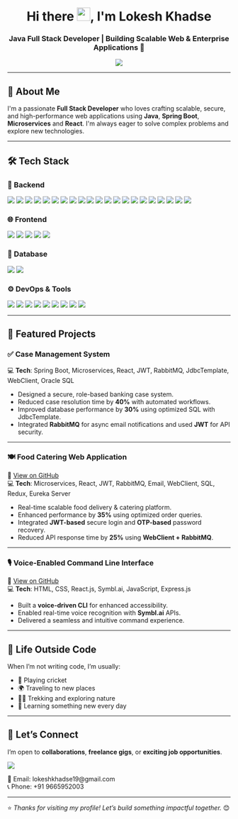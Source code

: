 <h1 align="center">
  Hi there <img src="https://em-content.zobj.net/source/animated-noto-color-emoji/356/waving-hand_1f44b.gif" alt="wave" width="30" />, I'm Lokesh Khadse
</h1>
<h3 align="center">Java Full Stack Developer | Building Scalable Web & Enterprise Applications 🚀</h3>

<p align="center">
  <img src="https://readme-typing-svg.herokuapp.com?font=Fira+Code&size=22&pause=100&center=true&vCenter=true&width=1000&lines=Java+Full+Stack+Developer;Java+%7C+Spring+%7C+Spring+Boot+%7C+Microservices+%7C+React.js+%7C+Docker+%7C+MySQL;Let's+Build+Something+Awesome+Together+%F0%9F%92%AA" />
</p>


---

## 🤝 About Me

I'm a passionate **Full Stack Developer** who loves crafting scalable, secure, and high-performance web applications using **Java**, **Spring Boot**, **Microservices** and **React**. I'm always eager to solve complex problems and explore new technologies.

---

## 🛠️ Tech Stack

### 🚀 Backend  
<p>
  <img src="https://img.shields.io/badge/Java-ED8B00?style=for-the-badge&logo=openjdk&logoColor=white" />
  <img src="https://img.shields.io/badge/Spring%20Boot-6DB33F?style=for-the-badge&logo=spring-boot&logoColor=white" />
  <img src="https://img.shields.io/badge/Spring%20MVC-6DB33F?style=for-the-badge&logo=spring&logoColor=white" />
  <img src="https://img.shields.io/badge/Spring%20Security-6DB33F?style=for-the-badge&logo=spring-security&logoColor=white" />
  <img src="https://img.shields.io/badge/JWT-black?style=for-the-badge&logo=jsonwebtokens&logoColor=white" />
  <img src="https://img.shields.io/badge/OAuth2-00599C?style=for-the-badge&logo=oauth&logoColor=white" />
  <img src="https://img.shields.io/badge/Hibernate-59666C?style=for-the-badge&logo=hibernate&logoColor=white" />
  <img src="https://img.shields.io/badge/Spring%20Data%20JPA-6DB33F?style=for-the-badge&logo=spring&logoColor=white" />
  <img src="https://img.shields.io/badge/REST%20API-00599C?style=for-the-badge&logo=rest&logoColor=white" />
  <img src="https://img.shields.io/badge/JdbcTemplate-blue?style=for-the-badge" />
  <img src="https://img.shields.io/badge/Spring%20AOP-6DB33F?style=for-the-badge&logo=spring&logoColor=white" />
  <img src="https://img.shields.io/badge/Microservices-FF6F00?style=for-the-badge&logo=microgen&logoColor=white" />
  <img src="https://img.shields.io/badge/Eureka%20Server-4285F4?style=for-the-badge&logo=google&logoColor=white" />
  <img src="https://img.shields.io/badge/API%20Gateway-7952B3?style=for-the-badge&logo=apigee&logoColor=white" />
  <img src="https://img.shields.io/badge/Kafka-231F20?style=for-the-badge&logo=apache-kafka&logoColor=white" />
  <img src="https://img.shields.io/badge/RabbitMQ-FF6600?style=for-the-badge&logo=rabbitmq&logoColor=white" />
  <img src="https://img.shields.io/badge/Email-0072C6?style=for-the-badge&logo=gmail&logoColor=white" />
  <img src="https://img.shields.io/badge/WebClient-0078D7?style=for-the-badge&logo=microsoft-edge&logoColor=white" />
  <img src="https://img.shields.io/badge/FeignClient-0FA36B?style=for-the-badge" />
  <img src="https://img.shields.io/badge/JUnit-25A162?style=for-the-badge&logo=junit5&logoColor=white" />
  <img src="https://img.shields.io/badge/Mockito-FFCA28?style=for-the-badge" />
</p>


### 🌐 Frontend  
<p>
  <img src="https://img.shields.io/badge/React-61DAFB?style=for-the-badge&logo=react&logoColor=black" />
  <img src="https://img.shields.io/badge/HTML5-E34F26?style=for-the-badge&logo=html5&logoColor=white" />
  <img src="https://img.shields.io/badge/CSS3-1572B6?style=for-the-badge&logo=css3&logoColor=white" />
  <img src="https://img.shields.io/badge/Tailwind%20CSS-38B2AC?style=for-the-badge&logo=tailwind-css&logoColor=white" />
  <img src="https://img.shields.io/badge/JavaScript-F7DF1E?style=for-the-badge&logo=javascript&logoColor=black" />
</p>

### 💾 Database  
<p>
  <img src="https://img.shields.io/badge/MySQL-00758F?style=for-the-badge&logo=mysql&logoColor=white" />
  <img src="https://img.shields.io/badge/Oracle-F80000?style=for-the-badge&logo=oracle&logoColor=white" />
</p>

### ⚙️ DevOps & Tools  
<p>
  <img src="https://img.shields.io/badge/Docker-2496ED?style=for-the-badge&logo=docker&logoColor=white" />
  <img src="https://img.shields.io/badge/Git-F05032?style=for-the-badge&logo=git&logoColor=white" />
  <img src="https://img.shields.io/badge/GitHub-181717?style=for-the-badge&logo=github&logoColor=white" />
  <img src="https://img.shields.io/badge/Postman-FF6C37?style=for-the-badge&logo=postman&logoColor=white" />
  <img src="https://img.shields.io/badge/Maven-C71A36?style=for-the-badge&logo=apache-maven&logoColor=white" />
  <img src="https://img.shields.io/badge/VSCode-007ACC?style=for-the-badge&logo=visual-studio-code&logoColor=white" />
  <img src="https://img.shields.io/badge/IntelliJ-000000?style=for-the-badge&logo=intellij-idea&logoColor=white" />
  <img src="https://img.shields.io/badge/STS-6DB33F?style=for-the-badge&logo=spring&logoColor=white" />
  <img src="https://img.shields.io/badge/Eclipse-2C2255?style=for-the-badge&logo=eclipse-ide&logoColor=white" />
</p>


---

## 📂 Featured Projects

### ✅ Case Management System  
 💻  **Tech**: Spring Boot, Microservices, React, JWT, RabbitMQ, JdbcTemplate, WebClient, Oracle SQL  
- Designed a secure, role-based banking case system.
- Reduced case resolution time by **40%** with automated workflows.
- Improved database performance by **30%** using optimized SQL with JdbcTemplate.
- Integrated **RabbitMQ** for async email notifications and used **JWT** for API security.

---

### 🍽️ Food Catering Web Application  
🔗 [View on GitHub](https://github.com/Food-Catering-Project)  
 💻  **Tech**: Microservices, React, JWT, RabbitMQ, Email, WebClient, SQL, Redux, Eureka Server  
- Real-time scalable food delivery & catering platform.
- Enhanced performance by **35%** using optimized order queries.
- Integrated **JWT-based** secure login and **OTP-based** password recovery.
- Reduced API response time by **25%** using **WebClient + RabbitMQ**.

---

### 🎙️ Voice-Enabled Command Line Interface  
🔗 [View on GitHub](https://github.com/Lokeshkhadse/FinalYearProject)  
 💻  **Tech**: HTML, CSS, React.js, Symbl.ai, JavaScript, Express.js  
- Built a **voice-driven CLI** for enhanced accessibility.
- Enabled real-time voice recognition with **Symbl.ai** APIs.
- Delivered a seamless and intuitive command experience.

---

## 🌱 Life Outside Code

When I’m not writing code, I’m usually:
- 🏏 Playing cricket  
- 🌍 Traveling to new places  
- 🧗‍♂️ Trekking and exploring nature  
- 🧠 Learning something new every day

---

## 🤝 Let’s Connect

I’m open to **collaborations**, **freelance gigs**, or **exciting job opportunities**.

<p align="left">
  <a href="https://www.linkedin.com/in/lokesh-khadse" target="_blank">
    <img src="https://img.shields.io/badge/LinkedIn-0A66C2?style=for-the-badge&logo=linkedin&logoColor=white" />
  </a>
</p>

<p align="left">
  📧 Email: lokeshkhadse19@gmail.com  
  <br />
  📞 Phone: +91 9665952003
</p>




---

⭐ _Thanks for visiting my profile! Let’s build something impactful together._ 😊
